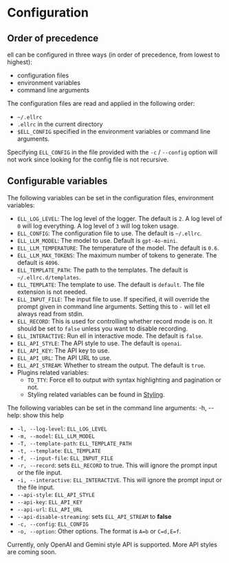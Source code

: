 # Configuration

## Order of precedence

ell can be configured in three ways (in order of precedence, from lowest to highest):

- configuration files
- environment variables
- command line arguments

The configuration files are read and applied in the following order:

- `~/.ellrc`
- `.ellrc` in the current directory
- `$ELL_CONFIG` specified in the environment variables or command line arguments.

Specifying `ELL_CONFIG` in the file provided with the `-c` / `--config` option will not work since looking for the config file is not recursive.

## Configurable variables

The following variables can be set in the configuration files, environment variables:

- `ELL_LOG_LEVEL`: The log level of the logger. The default is `2`. A log level of `0` will log everything. A log level of `3` will log token usage.
- `ELL_CONFIG`: The configuration file to use. The default is `~/.ellrc`.
- `ELL_LLM_MODEL`: The model to use. Default is `gpt-4o-mini`.
- `ELL_LLM_TEMPERATURE`: The temperature of the model. The default is `0.6`.
- `ELL_LLM_MAX_TOKENS`: The maximum number of tokens to generate. The default is `4096`.
- `ELL_TEMPLATE_PATH`: The path to the templates. The default is `~/.ellrc.d/templates`.
- `ELL_TEMPLATE`: The template to use. The default is `default`. The file extension is not needed.
- `ELL_INPUT_FILE`: The input file to use. If specified, it will override the prompt given in command line arguments. Setting this to `-` will let ell always read from stdin. 
- `ELL_RECORD`: This is used for controlling whether record mode is on. It should be set to `false` unless you want to disable recording.  
- `ELL_INTERACTIVE`: Run ell in interactive mode. The default is `false`.
- `ELL_API_STYLE`: The API style to use. The default is `openai`.
- `ELL_API_KEY`: The API key to use.
- `ELL_API_URL`: The API URL to use.
- `ELL_API_STREAM`: Whether to stream the output. The default is `true`.
- Plugins related variables:
  - `TO_TTY`: Force ell to output with syntax highlighting and pagination or not. 
  - Styling related variables can be found in [Styling](docs/Styling.md).

The following variables can be set in the command line arguments:
  -h, --help: show this help

- `-l, --log-level`: `ELL_LOG_LEVEL`
- `-m, --model`: `ELL_LLM_MODEL`
- `-T, --template-path`: `ELL_TEMPLATE_PATH`
- `-t, --template`: `ELL_TEMPLATE`
- `-f, --input-file`: `ELL_INPUT_FILE`
- `-r, --record`: sets `ELL_RECORD` to true. This will ignore the prompt input or the file input.
- `-i, --interactive`: `ELL_INTERACTIVE`.  This will ignore the prompt input or the file input.
- `--api-style`: `ELL_API_STYLE`
- `--api-key`: `ELL_API_KEY`
- `--api-url`: `ELL_API_URL`
- `--api-disable-streaming`: sets `ELL_API_STREAM` to **false**
- `-c, --config`: `ELL_CONFIG`
- `-o, --option`: Other options. The format is `A=b` or `C=d,E=f`.

Currently, only OpenAI and Gemini style API is supported. More API styles are coming soon.